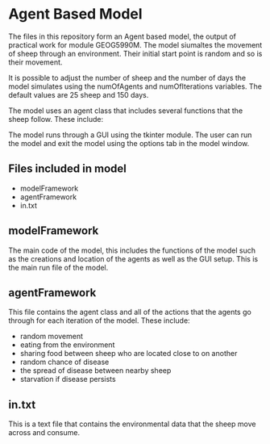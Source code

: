 Agent Based Model
=======

The files in this repository form an Agent based model, the output of practical work for module GEOG5990M. The model siumaltes the movement of sheep through an environment. Their initial start point is random and so is their movement.

It is possible to adjust the number of sheep and the number of days the model simulates using the numOfAgents and numOfIterations variables. The default values are 25 sheep and 150 days.

The model uses an agent class that includes several functions that the sheep follow. These include:

The model runs through a GUI using the tkinter module. The user can run the model and exit the model using the options tab in the model window.

Files included in model
-------
* modelFramework
* agentFramework
* in.txt

modelFramework
-------
The main code of the model, this includes the functions of the model such as the creations and location of the agents as well as the GUI setup. This is the main run file of the model.

agentFramework
-------
This file contains the agent class and all of the actions that the agents go through for each iteration of the model. These include:

* random movement
* eating from the environment
* sharing food between sheep who are located close to on another
* random chance of disease 
* the spread of disease between nearby sheep
* starvation if disease persists

in.txt
-------
This is a text file that contains the environmental data that the sheep move across and consume.
